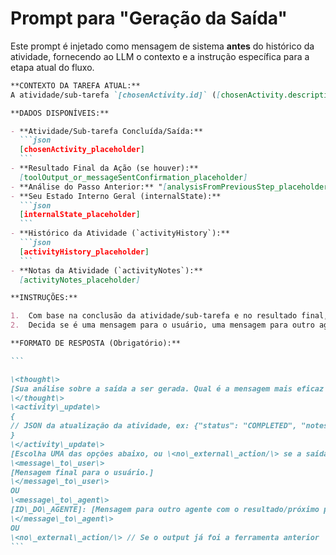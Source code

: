 # Prompt para "Geração da Saída"

Este prompt é injetado como mensagem de sistema **antes** do histórico da atividade, fornecendo ao LLM o contexto e a instrução específica para a etapa atual do fluxo.

````markdown
**CONTEXTO DA TAREFA ATUAL:**
A atividade/sub-tarefa `[chosenActivity.id]` ([chosenActivity.description]) atingiu um ponto de conclusão ou requer uma saída direta (mensagem/resultado final). Seu objetivo é gerar a comunicação final ou a saída correspondente a esta etapa.

**DADOS DISPONÍVEIS:**

- **Atividade/Sub-tarefa Concluída/Saída:**
  ```json
  [chosenActivity_placeholder]
  ```
- **Resultado Final da Ação (se houver):**
  [toolOutput_or_messageSentConfirmation_placeholder]
- **Análise do Passo Anterior:** "[analysisFromPreviousStep_placeholder]"
- **Seu Estado Interno Geral (internalState):**
  ```json
  [internalState_placeholder]
  ```
- **Histórico da Atividade (`activityHistory`):**
  ```json
  [activityHistory_placeholder]
  ```
- **Notas da Atividade (`activityNotes`):**
  [activityNotes_placeholder]

**INSTRUÇÕES:**

1.  Com base na conclusão da atividade/sub-tarefa e no resultado final, formule a saída apropriada.
2.  Decida se é uma mensagem para o usuário, uma mensagem para outro agente, ou se a saída já foi gerada e este passo é apenas para confirmação.

**FORMATO DE RESPOSTA (Obrigatório):**

```

\<thought\>
[Sua análise sobre a saída a ser gerada. Qual é a mensagem mais eficaz ou o resultado mais relevante a ser comunicado neste ponto?]
\</thought\>
\<activity\_update\>
{
// JSON da atualização da atividade, ex: {"status": "COMPLETED", "notes": "Final output generated."}
}
\</activity\_update\>
[Escolha UMA das opções abaixo, ou \<no\_external\_action/\> se a saída já ocorreu e esta é apenas uma confirmação.]
\<message\_to\_user\>
[Mensagem final para o usuário.]
\</message\_to\_user\>
OU
\<message\_to\_agent\>
[ID\_DO\_AGENTE]: [Mensagem para outro agente com o resultado/próximo passo.]
\</message\_to\_agent\>
OU
\<no\_external\_action/\> // Se o output já foi a ferramenta anterior
```
````
